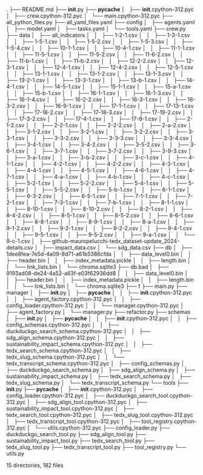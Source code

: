 .
├── README.md
├── __init__.py
├── __pycache__
│   ├── __init__.cpython-312.pyc
│   ├── crew.cpython-312.pyc
│   └── main.cpython-312.pyc
├── all_python_files.py
├── all_yaml_files.yaml
├── config
│   ├── agents.yaml
│   ├── model.yaml
│   ├── tasks.yaml
│   └── tools.yaml
├── crew.py
├── data
│   ├── all_indicators
│   │   ├── 1-2-1.csv
│   │   ├── 1-3-1.csv
│   │   ├── 1-5-1.csv
│   │   ├── 1-5-2.csv
│   │   ├── 1-5-3.csv
│   │   ├── 1-5-4.csv
│   │   ├── 10-1-1.csv
│   │   ├── 10-4-1.csv
│   │   ├── 11-1-1.csv
│   │   ├── 11-5-1.csv
│   │   ├── 11-5-2.csv
│   │   ├── 11-6-2.csv
│   │   ├── 11-b-1.csv
│   │   ├── 11-b-2.csv
│   │   ├── 12-2-2.csv
│   │   ├── 12-3-1.csv
│   │   ├── 12-4-1.csv
│   │   ├── 12-4-2.csv
│   │   ├── 12-5-1.csv
│   │   ├── 13-1-1.csv
│   │   ├── 13-1-2.csv
│   │   ├── 13-1-3.csv
│   │   ├── 13-2-1.csv
│   │   ├── 13-3-1.csv
│   │   ├── 13-b-1.csv
│   │   ├── 14-4-1.csv
│   │   ├── 14-5-1.csv
│   │   ├── 15-1-1.csv
│   │   ├── 15-a-1.csv
│   │   ├── 15-b-1.csv
│   │   ├── 16-1-1.csv
│   │   ├── 16-1-3.csv
│   │   ├── 16-1-4.csv
│   │   ├── 16-2-2.csv
│   │   ├── 16-3-1.csv
│   │   ├── 16-3-2.csv
│   │   ├── 16-9-1.csv
│   │   ├── 17-1-1.csv
│   │   ├── 17-13-1.csv
│   │   ├── 17-18-2.csv
│   │   ├── 17-18-3.csv
│   │   ├── 17-19-2.csv
│   │   ├── 17-3-2.csv
│   │   ├── 17-4-1.csv
│   │   ├── 17-8-1.csv
│   │   ├── 2-1-2.csv
│   │   ├── 2-2-1.csv
│   │   ├── 2-2-2.csv
│   │   ├── 2-a-2.csv
│   │   ├── 3-1-2.csv
│   │   ├── 3-2-1.csv
│   │   ├── 3-2-2.csv
│   │   ├── 3-3-1.csv
│   │   ├── 3-3-2.csv
│   │   ├── 3-3-3.csv
│   │   ├── 3-3-4.csv
│   │   ├── 3-4-1.csv
│   │   ├── 3-4-2.csv
│   │   ├── 3-5-2.csv
│   │   ├── 3-6-1.csv
│   │   ├── 3-7-1.csv
│   │   ├── 3-7-2.csv
│   │   ├── 3-9-3.csv
│   │   ├── 3-a-1.csv
│   │   ├── 3-b-2.csv
│   │   ├── 3-c-1.csv
│   │   ├── 4-1-1.csv
│   │   ├── 4-2-1.csv
│   │   ├── 4-2-2.csv
│   │   ├── 4-3-1.csv
│   │   ├── 4-4-1.csv
│   │   ├── 4-5-1.csv
│   │   ├── 4-6-1.csv
│   │   ├── 4-7-1.csv
│   │   ├── 4-a-1.csv
│   │   ├── 4-b-1.csv
│   │   ├── 4-c-1.csv
│   │   ├── 5-2-1.csv
│   │   ├── 5-2-2.csv
│   │   ├── 5-4-1.csv
│   │   ├── 5-5-1.csv
│   │   ├── 5-5-2.csv
│   │   ├── 5-b-1.csv
│   │   ├── 6-1-1.csv
│   │   ├── 6-3-2.csv
│   │   ├── 6-5-1.csv
│   │   ├── 7-1-1.csv
│   │   ├── 7-2-1.csv
│   │   ├── 7-3-1.csv
│   │   ├── 7-b-1.csv
│   │   ├── 8-1-1.csv
│   │   ├── 8-10-1.csv
│   │   ├── 8-10-2.csv
│   │   ├── 8-2-1.csv
│   │   ├── 8-4-2.csv
│   │   ├── 8-5-1.csv
│   │   ├── 8-5-2.csv
│   │   ├── 8-6-1.csv
│   │   ├── 8-8-1.csv
│   │   ├── 8-9-1.csv
│   │   ├── 8-a-1.csv
│   │   ├── 9-1-2.csv
│   │   ├── 9-2-1.csv
│   │   ├── 9-2-2.csv
│   │   ├── 9-4-1.csv
│   │   ├── 9-5-1.csv
│   │   ├── 9-5-2.csv
│   │   ├── 9-a-1.csv
│   │   └── 9-c-1.csv
│   ├── github-mauropelucchi-tedx_dataset-update_2024-details.csv
│   ├── impact_data.csv
│   └── sdg_data.csv
├── db
│   ├── 1dee8fea-7e5d-4a09-8d71-a61b5386cfda
│   │   ├── data_level0.bin
│   │   ├── header.bin
│   │   ├── index_metadata.pickle
│   │   ├── length.bin
│   │   └── link_lists.bin
│   └── chroma.sqlite3
├── db.bad
│   ├── 9193ad08-de24-4a52-a63f-e03f62936dd8
│   │   ├── data_level0.bin
│   │   ├── header.bin
│   │   ├── index_metadata.pickle
│   │   ├── length.bin
│   │   └── link_lists.bin
│   └── chroma.sqlite3
├── f
├── main.py
├── manager
│   ├── __init__.py
│   ├── __pycache__
│   │   ├── __init__.cpython-312.pyc
│   │   ├── agent_factory.cpython-312.pyc
│   │   ├── config_loader.cpython-312.pyc
│   │   └── manager.cpython-312.pyc
│   ├── agent_factory.py
│   └── manager.py
├── refactor.py
├── schemas
│   ├── __init__.py
│   ├── __pycache__
│   │   ├── __init__.cpython-312.pyc
│   │   ├── config_schemas.cpython-312.pyc
│   │   ├── duckduckgo_search_schema.cpython-312.pyc
│   │   ├── sdg_align_schema.cpython-312.pyc
│   │   ├── sustainability_impact_schema.cpython-312.pyc
│   │   ├── tedx_search_schema.cpython-312.pyc
│   │   ├── tedx_slug_schema.cpython-312.pyc
│   │   └── tedx_transcript_schema.cpython-312.pyc
│   ├── config_schemas.py
│   ├── duckduckgo_search_schema.py
│   ├── sdg_align_schema.py
│   ├── sustainability_impact_schema.py
│   ├── tedx_search_schema.py
│   ├── tedx_slug_schema.py
│   └── tedx_transcript_schema.py
└── tools
    ├── __init__.py
    ├── __pycache__
    │   ├── __init__.cpython-312.pyc
    │   ├── config_loader.cpython-312.pyc
    │   ├── duckduckgo_search_tool.cpython-312.pyc
    │   ├── sdg_align_tool.cpython-312.pyc
    │   ├── sustainability_impact_tool.cpython-312.pyc
    │   ├── tedx_search_tool.cpython-312.pyc
    │   ├── tedx_slug_tool.cpython-312.pyc
    │   ├── tedx_transcript_tool.cpython-312.pyc
    │   ├── tool_registry.cpython-312.pyc
    │   └── utils.cpython-312.pyc
    ├── config_loader.py
    ├── duckduckgo_search_tool.py
    ├── sdg_align_tool.py
    ├── sustainability_impact_tool.py
    ├── tedx_search_tool.py
    ├── tedx_slug_tool.py
    ├── tedx_transcript_tool.py
    ├── tool_registry.py
    └── utils.py

15 directories, 182 files
